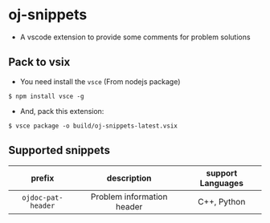 # oj-snippets
- A vscode extension to provide some comments for problem solutions

## Pack to vsix
- You need install the `vsce` (From nodejs package)
```
$ npm install vsce -g
```
- And, pack this extension:
```
$ vsce package -o build/oj-snippets-latest.vsix
```

## Supported snippets

|prefix|description|support Languages|
|:-:|:-:|:-:|
|`ojdoc-pat-header`|Problem information header|C++, Python|